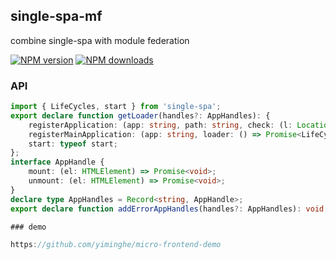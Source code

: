 ## single-spa-mf

combine single-spa with module federation

[![NPM version](https://badge.fury.io/js/single-spa-mf.png)](http://badge.fury.io/js/single-spa-mf)
[![NPM downloads](http://img.shields.io/npm/dm/single-spa-mf.svg)](https://npmjs.org/package/single-spa-mf)


### API

```ts
import { LifeCycles, start } from 'single-spa';
export declare function getLoader(handles?: AppHandles): {
    registerApplication: (app: string, path: string, check: (l: Location) => boolean, customProps: any) => void;
    registerMainApplication: (app: string, loader: () => Promise<LifeCycles<any>>, check: (l: Location) => boolean, customProps: any) => void;
    start: typeof start;
};
interface AppHandle {
    mount: (el: HTMLElement) => Promise<void>;
    unmount: (el: HTMLElement) => Promise<void>;
}
declare type AppHandles = Record<string, AppHandle>;
export declare function addErrorAppHandles(handles?: AppHandles): void;

### demo

https://github.com/yiminghe/micro-frontend-demo

